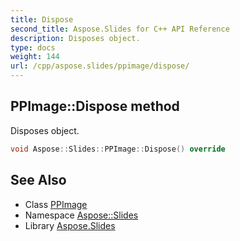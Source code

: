 ```yaml
---
title: Dispose
second_title: Aspose.Slides for C++ API Reference
description: Disposes object.
type: docs
weight: 144
url: /cpp/aspose.slides/ppimage/dispose/
---
```

## PPImage::Dispose method


Disposes object.

```cpp
void Aspose::Slides::PPImage::Dispose() override
```

## See Also

* Class [PPImage](../)
* Namespace [Aspose::Slides](../../)
* Library [Aspose.Slides](../../../)
